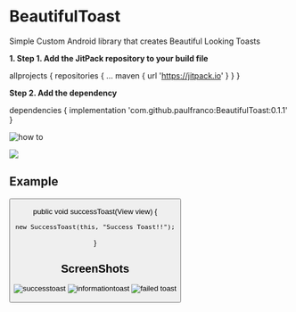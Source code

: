 # BeautifulToast
Simple Custom Android library that creates Beautiful Looking Toasts

**1. Step 1. Add the JitPack repository to your build file**

allprojects {
		repositories {
			...
			maven { url 'https://jitpack.io' }
		}
	}
  
**Step 2. Add the dependency**

dependencies {
	        implementation 'com.github.paulfranco:BeautifulToast:0.1.1'
	}

![how to](https://user-images.githubusercontent.com/29502126/48974268-90877080-f008-11e8-99b1-194434821068.png)

[![](https://jitpack.io/v/paulfranco/BeautifulToast.svg)](https://jitpack.io/#paulfranco/BeautifulToast)

## Example

<Button
        android:layout_width="wrap_content"
        android:layout_height="wrap_content"
        android:text="Info Toast"
        android:onClick="infoToast"/>

public void successToast(View view) {

	new SuccessToast(this, "Success Toast!!");
}
	
## ScreenShots

![successtoast](https://user-images.githubusercontent.com/29502126/48974274-cfb5c180-f008-11e8-987d-c572b1efa9ad.png)
![informationtoast](https://user-images.githubusercontent.com/29502126/48974275-d3e1df00-f008-11e8-871a-85d97ba322b4.png)
![failed toast](https://user-images.githubusercontent.com/29502126/48974276-d6dccf80-f008-11e8-8f57-8541bf280164.png)
